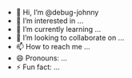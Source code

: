 - 👋 Hi, I’m @debug-johnny
- 👀 I’m interested in ...
- 🌱 I’m currently learning ...
- 💞️ I’m looking to collaborate on ...
- 📫 How to reach me ...
- 😄 Pronouns: ...
- ⚡ Fun fact: ...

<!---
debug-johnny/debug-johnny is a ✨ special ✨ repository because its `README.md` (this file) appears on your GitHub profile.
You can click the Preview link to take a look at your changes.
--->
